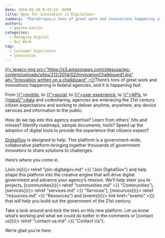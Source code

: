 ```yaml
---
date: 2014-02-26 8:43:24 -0400
title: Open for Innovation in DigitalGov!
summary: 'There&rsquo;s tons of great work and innovations happening in federal agencies, and it is happening fast. From mobile, to social, to user experience, to APIs, to data and codesharing, agencies are embracing the 21st century citizen expectations and working to deliver anytime, anywhere, any device services and'
authors:
  - gwynne-kostin
categories:
  - Managing Digital
  - Our Work
tag:
  - Customer Experience
  - innovation
---
```


<p id="docs-internal-guid-2be0b883-1e35-bf9a-aa33-087a71ace423" dir="ltr">
  <a href="https://s3.amazonaws.com/sitesusa/wp-content/uploads/sites/212/2014/02/InnovationChalkboard1.jpg">{{< legacy-img src="https://s3.amazonaws.com/sitesusa/wp-content/uploads/sites/212/2014/02/InnovationChalkboard1.jpg" alt="Innovation written on a chalkboard" >}}</a>There’s tons of great work and innovations happening in federal agencies, and it is happening fast.
</p>

<p dir="ltr">
  From <a href="{{< link href="cagegories/mobile" >}}">mobile</a>, to <a href="{{< link href="cagegories/socialmedia" >}}">social</a>, to <a href="{{< link href="cagegories/ux" >}}">user experience</a>, to <a href="{{< link href="categories/api" >}}">APIs</a>, to <a href="{{< link href="cagegories/code" >}}data1/">data</a> and codesharing, agencies are embracing the 21st century citizen expectations and working to deliver anytime, anywhere, any device services and information to the public.
</p>

<p dir="ltr">
  How do we tap into this agency expertise? Learn from others’ hits and misses? Identify roadmaps, sample documents, tools? Speed up the adoption of digital tools to provide the experience that citizens expect?
</p>

[DigitalGov](https://www.WHATEVER) is designed to help. This platform is a government-wide, collaborative platform&#8211;bringing together thousands of government innovators to share solutions to challenges.

Here’s where you come in.

[Join in]({{< relref "join-digitalgov.md" >}} "Join DigitalGov") and help shape this platform into the creative engine that will drive digital government and advance your agency’s mission. We&#8217;ll help steer you to projects, [communities]({{< relref "communities.md" >}} "Communities"), [services]({{< relref "services.md" >}} "Services"), [resources]({{< relref "resources.md" >}} "Resources") and [events]({{< link href="events" >}}) that will help you build out the government of the 21st century.

Take a look around and kick the tires on this new platform. Let us know what’s working and what we could do better in the comments or [contact us]({{< relref "contact-us.md" >}} "Contact Us").

We&#8217;re glad you&#8217;re here.
